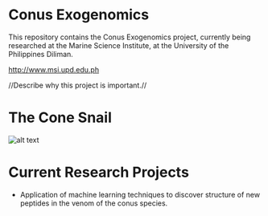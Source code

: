 # Conus Exogenomics
This repository contains the Conus Exogenomics project, currently being researched at the Marine Science Institute, at the University of the Philippines Diliman. 

http://www.msi.upd.edu.ph

//Describe why this project is important.//

# The Cone Snail

![alt text](http://d3lp4xedbqa8a5.cloudfront.net/s3/digital-cougar-assets/AusGeo/2014/03/17/38943/cone-snail-australian-geographic.jpg)

# Current Research Projects

* Application of machine learning techniques to discover structure of new peptides in the venom of the conus species.
